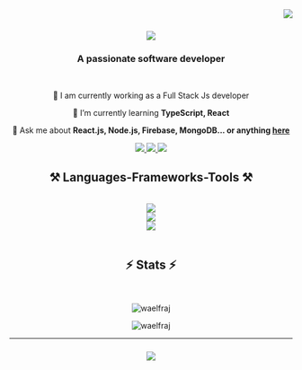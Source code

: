 <img align="right" src="https://visitor-badge.laobi.icu/badge?page_id=waelfraj.waelfraj" />

<h1 align="center">
    <img src="https://readme-typing-svg.herokuapp.com/?font=Righteous&color=87CEFA&size=35&center=true&vCenter=true&width=500&height=70&duration=4000&lines=Hi+There!+%F0%9F%91%8B;+I%27m+Wael+Fraj!;" />
</h1>

<h3 align="center">A passionate software developer</h3>

<br/>

<div align="center">
 
 🔭 I am currently working as a Full Stack Js developer
 
 🌱 I’m currently learning **TypeScript, React**

 💬 Ask me about **React.js, Node.js, Firebase, MongoDB... or anything [here](https://github.com/waelfraj/waelfraj/issues)**
 
 </div>
 
<div align="center"> 
  <a href="mailto:waelfrajj@gmail.com">
    <img src="https://img.shields.io/badge/Gmail-333333?style=for-the-badge&logo=gmail&logoColor=red" />
  </a>
  <a href="https://www.linkedin.com/in/wael-fraj/" target="_blank">
    <img src="https://img.shields.io/badge/LinkedIn-0077B5?style=for-the-badge&logo=linkedin&logoColor=white" target="_blank" />
  </a>
  <a href="" target="_blank">
     <img src="https://img.shields.io/badge/Portfolio-87CEFA?style=for-the-badge&logo=todoist&logoColor=white" target="_blank" /> <!-- sqlite, safari, google-chrome are other good icon options -->
  </a>
</div>
 
<h2 align="center">⚒️ Languages-Frameworks-Tools ⚒️</h2>
<br/>
<div align="center">
    <img src="https://skillicons.dev/icons?i=c,python,java,html,css,javascript,typescript,php" /><br>
    <img src="https://skillicons.dev/icons?i=react,angular,nodejs,express,nextjs,nestjs,jquery,firebase,mongodb,mysql,symfony,laravel,bootstrap,tailwind" /><br>
    <img src="https://skillicons.dev/icons?i=vscode,github,figma,git,gitlab,ps,ai,postman,xd" /><br>
</div>

<br/>

<h2 align="center">⚡ Stats ⚡</h2>
<br>
<div align=center>
 <p><img  src="https://github-readme-stats.vercel.app/api/top-langs?username=waelfraj&show_icons=true&locale=en&layout=compact&theme=tokyonight" alt="waelfraj" /></p>
<p><img  src="https://github-readme-streak-stats.herokuapp.com/?user=waelfraj&&theme=tokyonight" alt="waelfraj" /></p>
</div>

<hr/>

<h3 align="center">
    <img src="https://readme-typing-svg.herokuapp.com/?font=Righteous&color=87CEFA&size=25&center=true&vCenter=true&width=500&height=70&duration=4000&lines=Thanks+for+visiting!+✌️;+Shoot+me+a+message+on+Linkedin!;I'm+always+down+to+collab+:)">
</h3>

<br/>